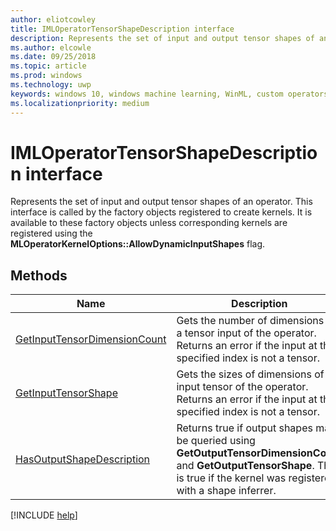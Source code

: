 ```yaml
---
author: eliotcowley
title: IMLOperatorTensorShapeDescription interface
description: Represents the set of input and output tensor shapes of an operator.
ms.author: elcowle
ms.date: 09/25/2018
ms.topic: article
ms.prod: windows
ms.technology: uwp
keywords: windows 10, windows machine learning, WinML, custom operators, IMLOperatorTensorShapeDescription
ms.localizationpriority: medium
---
```


# IMLOperatorTensorShapeDescription interface

Represents the set of input and output tensor shapes of an operator. This interface is called by the factory objects registered to create kernels. It is available to these factory objects unless corresponding kernels are registered using the **MLOperatorKernelOptions::AllowDynamicInputShapes** flag.

## Methods

| Name | Description |
|------|-------------|
| [GetInputTensorDimensionCount](IMLOperatorTensorShapeDescription_GetInputTensorDimensionCount.md) | Gets the number of dimensions of a tensor input of the operator. Returns an error if the input at the specified index is not a tensor. |
| [GetInputTensorShape](IMLOperatorTensorShapeDescription_GetInputTensorShape.md) | Gets the sizes of dimensions of an input tensor of the operator. Returns an error if the input at the specified index is not a tensor. |
| [HasOutputShapeDescription](IMLOperatorTensorShapeDescription_HasOutputShapeDescription.md) | Returns true if output shapes may be queried using **GetOutputTensorDimensionCount** and **GetOutputTensorShape**. This is true if the kernel was registered with a shape inferrer. |

[!INCLUDE [help](../includes/get-help.md)]